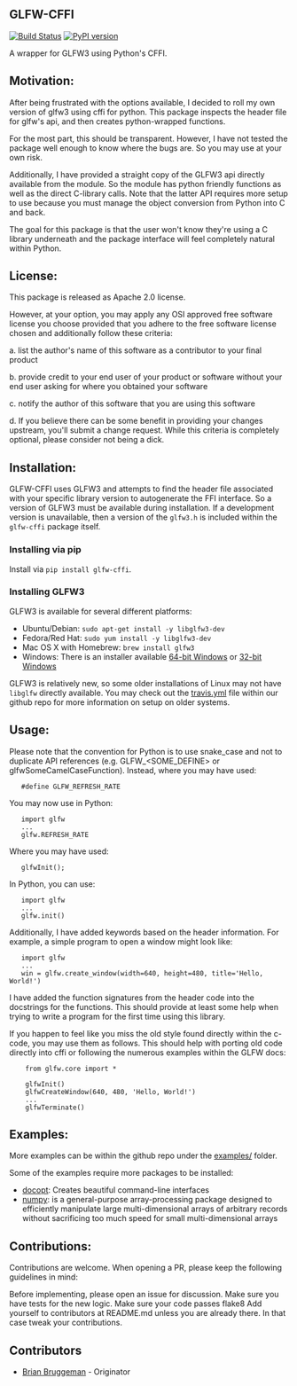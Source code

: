 GLFW-CFFI
---------
[![Build Status](https://travis-ci.org/brianbruggeman/glfw-cffi.svg)](https://travis-ci.org/brianbruggeman/glfw-cffi)
[![PyPI version](https://badge.fury.io/py/glfw-cffi.svg)](https://pypi.python.org/pypi/glfw-cffi)

A wrapper for GLFW3 using Python's CFFI.

## Motivation:

After being frustrated with the options available, I decided to roll my
own version of glfw3 using cffi for python.  This package inspects the
header file for glfw's api, and then creates python-wrapped functions.

For the most part, this should be transparent.  However, I have not
tested the package well enough to know where the bugs are.  So you may
use at your own risk.

Additionally, I have provided a straight copy of the GLFW3 api directly
available from the module.  So the module has python friendly functions
as well as the direct C-library calls.  Note that the latter API requires
more setup to use because you must manage the object conversion from
Python into C and back.

The goal for this package is that the user won't know they're using
a C library underneath and the package interface will feel completely
natural within Python.

## License:

This package is released as Apache 2.0 license.

However, at your option, you may apply any OSI approved free software
license you choose provided that you adhere to the free software license
chosen and additionally follow these criteria:

 a. list the author's name of this software as a contributor to your
    final product

 b. provide credit to your end user of your product or software without
    your end user asking for where you obtained your software

 c. notify the author of this software that you are using this software

 d. If you believe there can be some benefit in providing your changes
    upstream, you'll submit a change request.  While this criteria is
    completely optional, please consider not being a dick.

## Installation:

GLFW-CFFI uses GLFW3 and attempts to find the header file associated with your
specific library version to autogenerate the FFI interface.  So a version of
GLFW3 must be available during installation.  If a development version is
unavailable, then a version of the `glfw3.h` is included within the `glfw-cffi`
package itself.

### Installing via pip

Install via `pip install glfw-cffi`.

### Installing GLFW3

GLFW3 is available for several different platforms:

- Ubuntu/Debian: `sudo apt-get install -y libglfw3-dev`
- Fedora/Red Hat: `sudo yum install -y libglfw3-dev`
- Mac OS X with Homebrew: `brew install glfw3`
- Windows: There is an installer available
  [64-bit Windows](https://github.com/glfw/glfw/releases/download/3.1.2/glfw-3.1.2.bin.WIN64.zip) or
  [32-bit Windows](https://github.com/glfw/glfw/releases/download/3.1.2/glfw-3.1.2.bin.WIN32.zip)

GLFW3 is relatively new, so some older installations of Linux may not have
`libglfw` directly available.  You may check out the [travis.yml](https://github.com/brianbruggeman/glfw-cffi/blob/master/.travis.yml#L34-L52)
file within our github repo for more information on setup on older systems.

## Usage:

Please note that the convention for Python is to use snake_case and not
to duplicate API references (e.g. GLFW_<SOME_DEFINE> or glfwSomeCamelCaseFunction).  Instead, where you may have used:

       #define GLFW_REFRESH_RATE

You may now use in Python:

       import glfw
       ...
       glfw.REFRESH_RATE

Where you may have used:

       glfwInit();

In Python, you can use:

       import glfw
       ...
       glfw.init()

Additionally, I have added keywords based on the header information.
For example, a simple program to open a window might look like:

       import glfw
       ...
       win = glfw.create_window(width=640, height=480, title='Hello, World!')

I have added the function signatures from the header code into the
docstrings for the functions.  This should provide at least some help
when trying to write a program for the first time using this library.

If you happen to feel like you miss the old style found directly within
the c-code, you may use them as follows.  This should help with porting
old code directly into cffi or following the numerous examples within
the GLFW docs:

        from glfw.core import *

        glfwInit()
        glfwCreateWindow(640, 480, 'Hello, World!')
        ...
        glfwTerminate()

## Examples:

More examples can be within the github repo under the [examples/](https://github.com/brianbruggeman/glfw-cffi/tree/develop/examples) folder.

Some of the examples require more packages to be installed:

- [docopt](https://pypi.python.org/pypi/docopt):  Creates beautiful command-line interfaces
- [numpy](https://pypi.python.org/pypi/numpy):  is a general-purpose array-processing package designed to efficiently manipulate large multi-dimensional arrays of arbitrary records without sacrificing too much speed for small multi-dimensional arrays


## Contributions:

Contributions are welcome. When opening a PR, please keep the following guidelines in mind:

Before implementing, please open an issue for discussion.
Make sure you have tests for the new logic.
Make sure your code passes flake8
Add yourself to contributors at README.md unless you are already there. In that case tweak your contributions.

## Contributors

* [Brian Bruggeman](https://github.com/brianbruggeman) - Originator
